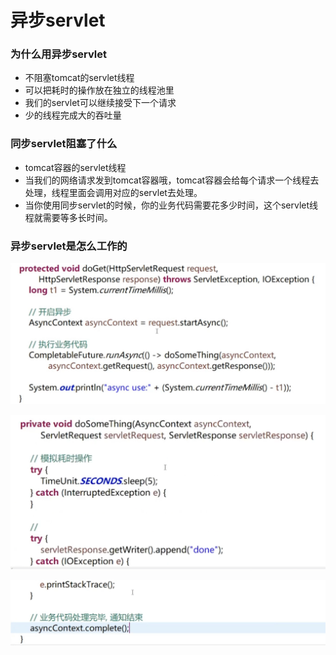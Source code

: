 # 异步servlet

### 为什么用异步servlet

* 不阻塞tomcat的servlet线程
* 可以把耗时的操作放在独立的线程池里
* 我们的servlet可以继续接受下一个请求
* 少的线程完成大的吞吐量

### 同步servlet阻塞了什么

* tomcat容器的servlet线程
* 当我们的网络请求发到tomcat容器哦，tomcat容器会给每个请求一个线程去处理，线程里面会调用对应的servlet去处理。
* 当你使用同步servlet的时候，你的业务代码需要花多少时间，这个servlet线程就需要等多长时间。

### 异步servlet是怎么工作的

![](../.gitbook/assets/image%20%28360%29.png)

![](../.gitbook/assets/image%20%28369%29.png)

![](../.gitbook/assets/image%20%28363%29.png)

